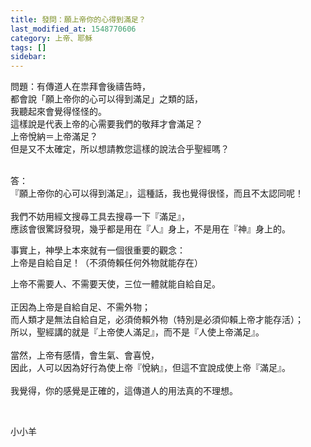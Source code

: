 ```yaml
---
title: 發問：願上帝你的心得到滿足？
last_modified_at: 1548770606
category: 上帝、耶穌
tags: []
sidebar: 
---
```


<p>問題：有傳道人在祟拜會後禱告時，<br/>
都會說「願上帝你的心可以得到滿足」之類的話，<br/>
我聽起來會覺得怪怪的。<br/>
這樣說是代表上帝的心需要我們的敬拜才會滿足？<br/>
上帝悅納＝上帝滿足？<br/>
但是又不太確定，所以想請教您這樣的說法合乎聖經嗎？</p>
<p><br/>
答：<br/>
『願上帝你的心可以得到滿足』，這種話，我也覺得很怪，而且不太認同呢！<br/>
 <br/>
我們不妨用經文搜尋工具去搜尋一下『滿足』，<br/>
應該會很驚訝發現，幾乎都是用在『人』身上，不是用在『神』身上的。</p>
<p>事實上，神學上本來就有一個很重要的觀念：<br/>
上帝是自給自足！（不須倚賴任何外物就能存在）</p>
<p>上帝不需要人、不需要天使，三位一體就能自給自足。<br/>
 <br/>
正因為上帝是自給自足、不需外物；<br/>
而人類才是無法自給自足，必須倚賴外物（特別是必須仰賴上帝才能存活）；<br/>
所以，聖經講的就是『上帝使人滿足』，而不是『人使上帝滿足』。<br/>
 <br/>
當然，上帝有感情，會生氣、會喜悅，<br/>
因此，人可以因為好行為使上帝『悅納』，但這不宜說成使上帝『滿足』。<br/>
 <br/>
我覺得，你的感覺是正確的，這傳道人的用法真的不理想。</p>
<p> </p>
<p>小小羊</p>
